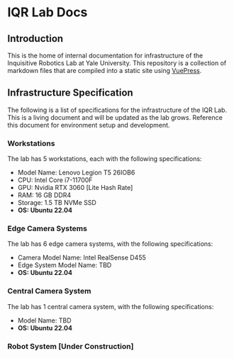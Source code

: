 # IQR Lab Docs

## Introduction

This is the home of internal documentation for infrastructure of the Inquisitive Robotics Lab at Yale University. This repository is a collection of markdown files that are compiled into a static site using [VuePress](https://vuepress.vuejs.org/).

## Infrastructure Specification

The following is a list of specifications for the infrastructure of the IQR Lab. This is a living document and will be updated as the lab grows. Reference this document for environment setup and development.

### Workstations

The lab has 5 workstations, each with the following specifications:

- Model Name: Lenovo Legion T5 26IOB6
- CPU: Intel Core i7-11700F
- GPU: Nvidia RTX 3060 [Lite Hash Rate]
- RAM: 16 GB DDR4
- Storage: 1.5 TB NVMe SSD
- **OS: Ubuntu 22.04**

### Edge Camera Systems

The lab has 6 edge camera systems, with the following specifications:

- Camera Model Name: Intel RealSense D455
- Edge System Model Name: TBD
- **OS: Ubuntu 22.04**

### Central Camera System

The lab has 1 central camera system, with the following specifications:

- Model Name: TBD
- **OS: Ubuntu 22.04**

### Robot System [Under Construction]
